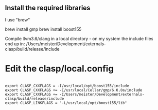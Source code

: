 ## Install the required libraries
I use "brew"

brew install gmp
brew install boost155

Compile llvm3.6/clang in a local directory - on my system the include files end up in:
/Users/meister/Development/externals-clasp/build/release/include

# Edit the clasp/local.config
<code>
export CLASP_CXXFLAGS = -I/usr/local/opt/boost155/include
export CLASP_CXXFLAGS += -I/usr/local/Cellar/gmp/6.0.0a/include
export CLASP_CXXFLAGS += -I/Users/meister/Development/externals-clasp/build/release/include
export CLASP_LINKFLAGS = "-L/usr/local/opt/boost155/lib"
</code>

